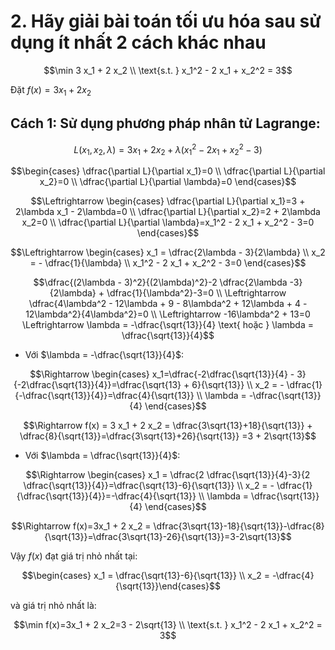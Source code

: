 # 2. Hãy giải bài toán tối ưu hóa sau sử dụng ít nhất 2 cách khác nhau


$$\min 3 x_1 + 2 x_2 \\ \text{s.t. } x_1^2 - 2 x_1 + x_2^2 = 3$$

Đặt $f(x) = 3 x_1 + 2 x_2$

## Cách 1: Sử dụng phương pháp nhân tử Lagrange:

$$L(x_1, x_2, \lambda) = 3x_1 + 2x_2 + \lambda ( x_1^2 - 2 x_1 + x_2^2 - 3)$$


$$\begin{cases} \dfrac{\partial L}{\partial x_1}=0 \\ \dfrac{\partial L}{\partial x_2}=0 \\ \dfrac{\partial L}{\partial \lambda}=0 \end{cases}$$

$$\Leftrightarrow \begin{cases} \dfrac{\partial L}{\partial x_1}=3 + 2\lambda x_1 - 2\lambda=0 \\ \dfrac{\partial L}{\partial x_2}=2 + 2\lambda x_2=0 \\ \dfrac{\partial L}{\partial \lambda}=x_1^2 - 2 x_1 + x_2^2 - 3=0 \end{cases}$$

$$\Leftrightarrow \begin{cases} x_1 = \dfrac{2\lambda - 3}{2\lambda} \\ x_2 = - \dfrac{1}{\lambda} \\ x_1^2 - 2 x_1 + x_2^2 - 3=0 \end{cases}$$

$$\dfrac{(2\lambda - 3)^2}{(2\lambda)^2}-2 \dfrac{2\lambda -3}{2\lambda} + \dfrac{1}{\lambda^2}-3=0 \\
\Leftrightarrow \dfrac{4\lambda^2 - 12\lambda + 9 - 8\lambda^2 + 12\lambda + 4 - 12\lambda^2}{4\lambda^2}=0 \\ \Leftrightarrow -16\lambda^2 + 13=0 \Leftrightarrow \lambda = -\dfrac{\sqrt{13}}{4} \text{ hoặc } \lambda = \dfrac{\sqrt{13}}{4}$$

- Với $\lambda = -\dfrac{\sqrt{13}}{4}$:

$$\Rightarrow \begin{cases} x_1=\dfrac{-2\dfrac{\sqrt{13}}{4} - 3}{-2\dfrac{\sqrt{13}}{4}}=\dfrac{\sqrt{13} + 6}{\sqrt{13}} \\ x_2 = - \dfrac{1}{-\dfrac{\sqrt{13}}{4}}=\dfrac{4}{\sqrt{13}} \\ \lambda = -\dfrac{\sqrt{13}}{4} \end{cases}$$

$$\Rightarrow f(x) = 3 x_1 + 2 x_2 = \dfrac{3\sqrt{13}+18}{\sqrt{13}} + \dfrac{8}{\sqrt{13}}=\dfrac{3\sqrt{13}+26}{\sqrt{13}} =3 + 2\sqrt{13}$$

- Với $\lambda = \dfrac{\sqrt{13}}{4}$:

$$\Rightarrow \begin{cases} x_1 = \dfrac{2 \dfrac{\sqrt{13}}{4}-3}{2 \dfrac{\sqrt{13}}{4}}=\dfrac{\sqrt{13}-6}{\sqrt{13}} \\ x_2 = - \dfrac{1}{\dfrac{\sqrt{13}}{4}}=-\dfrac{4}{\sqrt{13}} \\ \lambda = \dfrac{\sqrt{13}}{4} \end{cases}$$

$$\Rightarrow f(x)=3x_1 + 2 x_2 = \dfrac{3\sqrt{13}-18}{\sqrt{13}}-\dfrac{8}{\sqrt{13}}=\dfrac{3\sqrt{13}-26}{\sqrt{13}}=3-2\sqrt{13}$$

Vậy $f(x)$ đạt giá trị nhỏ nhất tại:

$$\begin{cases} x_1 = \dfrac{\sqrt{13}-6}{\sqrt{13}} \\ x_2 = -\dfrac{4}{\sqrt{13}}\end{cases}$$

và giá trị nhỏ nhất là:

$$\min f(x)=3x_1 + 2 x_2=3 - 2\sqrt{13} \\ \text{s.t. } x_1^2 - 2 x_1 + x_2^2 = 3$$

